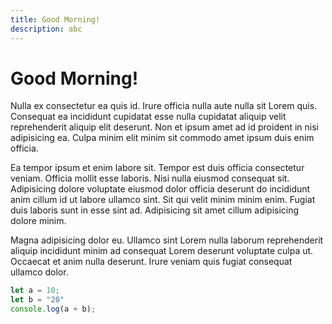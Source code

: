 ```yaml
---
title: Good Morning!
description: abc
---
```

# Good Morning!

Nulla ex consectetur ea quis id. Irure officia nulla aute nulla sit Lorem quis. Consequat ea incididunt cupidatat esse nulla cupidatat aliquip velit reprehenderit aliquip elit deserunt. Non et ipsum amet ad id proident in nisi adipisicing ea. Culpa minim elit minim sit commodo amet ipsum duis enim officia.

Ea tempor ipsum et enim labore sit. Tempor est duis officia consectetur veniam. Officia mollit esse laboris. Nisi nulla eiusmod consequat sit. Adipisicing dolore voluptate eiusmod dolor officia deserunt do incididunt anim cillum id ut labore ullamco sint. Sit qui velit minim minim enim. Fugiat duis laboris sunt in esse sint ad. Adipisicing sit amet cillum adipisicing dolore minim.

Magna adipisicing dolor eu. Ullamco sint Lorem nulla laborum reprehenderit aliquip incididunt minim ad consequat Lorem deserunt voluptate culpa ut. Occaecat et anim nulla deserunt. Irure veniam quis fugiat consequat ullamco dolor.

```javascript
let a = 10;
let b = "20"
console.log(a + b);
```
